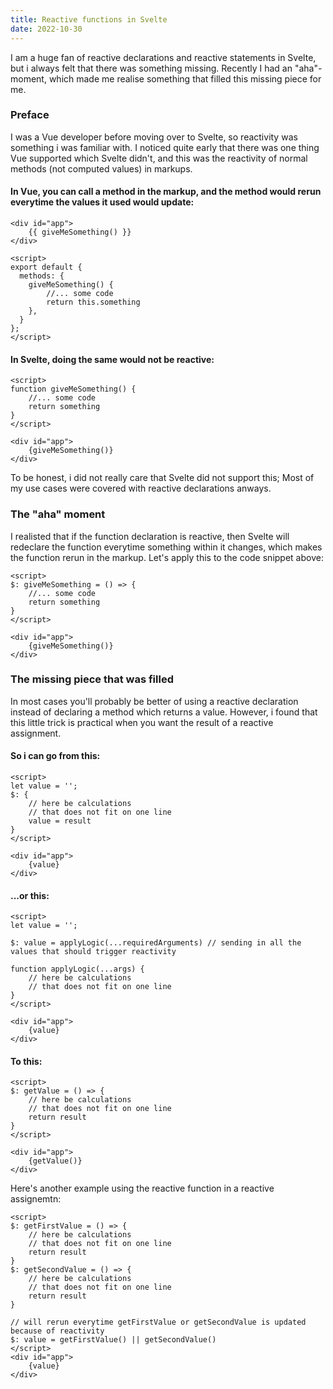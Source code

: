 ```yaml
---
title: Reactive functions in Svelte
date: 2022-10-30
---
```


I am a huge fan of reactive declarations and reactive statements in Svelte, but i always felt that there was something missing. Recently I had an "aha"-moment, which made me realise something that filled this missing piece for me.

### Preface
I was a Vue developer before moving over to Svelte, so reactivity was something i was familiar with. I noticed quite early
that there was one thing Vue supported which Svelte didn't, and this was the reactivity of normal methods (not computed values) in markups.

#### In Vue, you can call a method in the markup, and the method would rerun everytime the values it used would update:

```svelte
<div id="app">
    {{ giveMeSomething() }}
</div>

<script>
export default {
  methods: {
    giveMeSomething() {
        //... some code
        return this.something
    },
  }
};
</script>
```

#### In Svelte, doing the same would not be reactive:

```svelte
<script>
function giveMeSomething() {
    //... some code
    return something
}
</script>

<div id="app">
    {giveMeSomething()}
</div>
```

To be honest, i did not really care that Svelte did not support this; Most of my use cases were covered with reactive declarations anways.

### The "aha" moment

I realisted that if the function declaration is reactive, then Svelte will redeclare the function everytime something within it changes, which makes the function rerun in the markup. Let's apply this to the code snippet above:

```svelte
<script>
$: giveMeSomething = () => {
    //... some code
    return something
}
</script>

<div id="app">
    {giveMeSomething()}
</div>
```

### The missing piece that was filled

In most cases you'll probably be better of using a reactive declaration instead of declaring a method which returns a value.
However, i found that this little trick is practical when you want the result of a reactive assignment.

#### So i can go from this:

```svelte
<script>
let value = '';
$: {
    // here be calculations
    // that does not fit on one line
    value = result
}
</script>

<div id="app">
    {value}
</div>
```

#### ...or this:

```svelte
<script>
let value = '';

$: value = applyLogic(...requiredArguments) // sending in all the values that should trigger reactivity

function applyLogic(...args) {
    // here be calculations
    // that does not fit on one line
}
</script>

<div id="app">
    {value}
</div>
```

#### To this:

```svelte
<script>
$: getValue = () => {
    // here be calculations
    // that does not fit on one line
    return result
}
</script>

<div id="app">
    {getValue()}
</div>
```

Here's another example using the reactive function in a reactive assignemtn:

```svelte
<script>
$: getFirstValue = () => {
    // here be calculations
    // that does not fit on one line
    return result
}
$: getSecondValue = () => {
    // here be calculations
    // that does not fit on one line
    return result
}

// will rerun everytime getFirstValue or getSecondValue is updated because of reactivity
$: value = getFirstValue() || getSecondValue()
</script>
<div id="app">
    {value}
</div>
```
